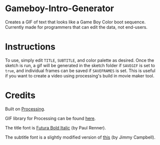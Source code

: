 # Gameboy-Intro-Generator
Creates a GIF of text that looks like a Game Boy Color boot sequence.
Currently made for programmers that can edit the data, not end-users.

# Instructions
To use, simply edit `TITLE`, `SUBTITLE`, and color palette as desired.
Once the sketch is run, a gif will be generated in the sketch folder if `SAVEGIF` is set to `true`,
and individual frames can be saved if `SAVEFRAMES` is set.
This is useful if you want to create a video using processing's build in movie maker tool. 

# Credits
Built on [Processing](https://processing.org).

GIF library for Processing can be found [here](https://github.com/akiljohnson1/GifAnimation).

The title font is [Futura Bold Italic](https://www.futurafree.com/fonts/futura-italic-font-free-download/) (by Paul Renner).

The subtitle font is a slightly modified version of [this](https://www.dafont.com/early-gameboy.font) (by Jimmy Campbell).
